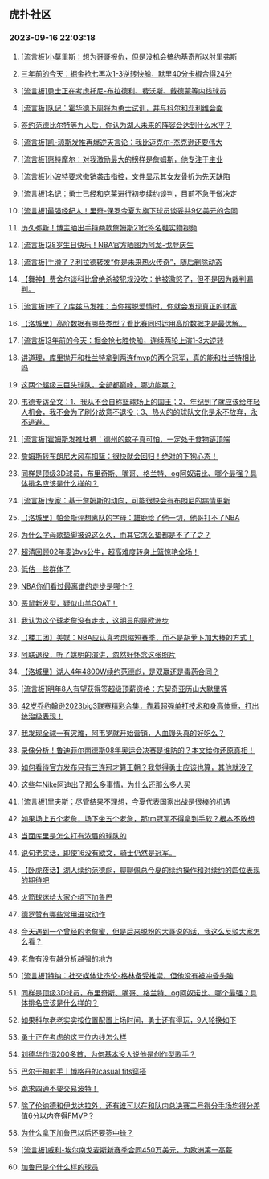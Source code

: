 ## 虎扑社区 
### 2023-09-16 22:03:18

1. [[流言板]小莫里斯：想为哥哥报仇，但是没机会搞约基奇所以肘里弗斯](https://bbs.hupu.com/62122994.html)

2. [三年前的今天：掘金抢七再次1-3逆转快船，默里40分卡椒合得24分](https://bbs.hupu.com/62122273.html)

3. [[流言板]勇士正在考虑托尼-布拉德利、费沃斯、戴德蒙等内线球员](https://bbs.hupu.com/62122598.html)

4. [[流言板]队记：霍华德下周将为勇士试训，并与科尔和邓利维会面](https://bbs.hupu.com/62122491.html)

5. [签约范德比尔特等九人后，你认为湖人未来的阵容会达到什么水平？](https://bbs.hupu.com/62121407.html)

6. [[流言板]凯-琼斯发推再爆逆天言论：我比迈克尔-杰克逊还要伟大](https://bbs.hupu.com/62121172.html)

7. [[流言板]惠特摩尔：对我激励最大的榜样是詹姆斯，他专注于主业](https://bbs.hupu.com/62122438.html)

8. [[流言板]小波特要求撤销袭击指控，文件显示其女友骨折为先天缺陷](https://bbs.hupu.com/62121226.html)

9. [[流言板]名记：勇士已经和克莱进行初步续约谈判，目前不急于做决定](https://bbs.hupu.com/62120657.html)

10. [[流言板]最强经纪人！里奇-保罗今夏为旗下球员谈妥共9亿美元的合同](https://bbs.hupu.com/62120547.html)

11. [历久弥新！博主晒出手持两款詹姆斯21代签名鞋实物视频](https://bbs.hupu.com/62121833.html)

12. [[流言板]28岁生日快乐！NBA官方晒图为阿龙-戈登庆生](https://bbs.hupu.com/62124819.html)

13. [[流言板]手滑了？利拉德转发“你是未来热火传奇”，随后删除动态](https://bbs.hupu.com/62119257.html)

14. [【舞神】费舍尔谈科比曾绝杀被犯规没吹：他被激怒了，但不是因为裁判漏判。](https://bbs.hupu.com/62120654.html)

15. [[流言板]咋了？库兹马发推：当你摆脱爱情时，你就会发现真正的财富](https://bbs.hupu.com/62118921.html)

16. [【洛城里】高阶数据有哪些类型？看比赛同时运用高阶数据才是最优解。](https://bbs.hupu.com/62120762.html)

17. [[流言板]3年前的今天：掘金抢七胜快船，连续两轮上演1-3大逆转](https://bbs.hupu.com/62119945.html)

18. [讲道理，库里抛开和杜兰特拿到两连fmvp的两个冠军，真的能和杜兰特相比吗](https://bbs.hupu.com/62123370.html)

19. [这两个超级三巨头球队，全部都巅峰，哪边能赢？](https://bbs.hupu.com/62124345.html)

20. [韦德专访全文：1、我从不会自称篮球场上的国王；2、年纪到了就应该给年轻人机会，我不会为了刷分故意不退役；3、热火的的球队文化是永不放弃，永不逃避。](https://bbs.hupu.com/62124884.html)

21. [[流言板]霍姆斯发推吐槽：德州的蚊子真可怕，一定处于食物链顶端](https://bbs.hupu.com/62121715.html)

22. [詹姆斯转布朗尼大风车扣篮：很快就会回归！绝对的下狗心态！](https://bbs.hupu.com/62118403.html)

23. [同样是顶级3D球员，布里奇斯、嘴哥、格兰特、og阿奴诺比、哪个最强？具体排名应该是什么样的？](https://bbs.hupu.com/62124447.html)

24. [[流言板]专家：基于詹姆斯的动向，可能很快会有布朗尼的病情更新](https://bbs.hupu.com/62119726.html)

25. [【洛城里】帕金斯评想离队的字母：雄鹿给了他一切，他哥打不了NBA](https://bbs.hupu.com/62120358.html)

26. [为什么字母歌垫脚被说这么久，而其它怎么垫都是不了了之？](https://bbs.hupu.com/62122253.html)

27. [超清回顾02年麦迪vs公牛，超高难度转身上篮惊艳全场！](https://bbs.hupu.com/62123206.html)

28. [低估一些群体了](https://bbs.hupu.com/62124762.html)

29. [NBA你们看过最离谱的走步是哪个？](https://bbs.hupu.com/62125167.html)

30. [恶鼠新发型，疑似山羊GOAT！](https://bbs.hupu.com/62119508.html)

31. [我认为这个球老詹没有走步，这明显的是欧洲步](https://bbs.hupu.com/62125485.html)

32. [【楼工团】美媒：NBA应认真考虑缩短赛季，而不是胡萝卜加大棒的方式！](https://bbs.hupu.com/62120912.html)

33. [阿联退役，听了姚明的演讲，忽然好怀念这张照片](https://bbs.hupu.com/62122255.html)

34. [【洛城里】湖人4年4800W续约范德彪，是双赢还是毒药合同？](https://bbs.hupu.com/62120842.html)

35. [[流言板]明年8人有望获得签超级顶薪资格：东契奇亚历山大默里等](https://bbs.hupu.com/62119773.html)

36. [42岁乔约翰逊2023big3联赛精彩合集，靠着超强单打技术和身高体重，打出统治级表现！](https://bbs.hupu.com/62125374.html)

37. [我发现全球一有灾难，阿韦罗就开始营销，人血馒头真的好吃么？](https://bbs.hupu.com/62124095.html)

38. [录像分析！鲁迪菲尔南德斯08年奥运会决赛是谁防的？本文给你还原真相！](https://bbs.hupu.com/62123816.html)

39. [如何看待官方发布只有三连冠才算王朝？我觉得勇士应该也算，其他就没了](https://bbs.hupu.com/62125671.html)

40. [这些年Nike阿迪出了那么多事情，为什么还那么多人买](https://bbs.hupu.com/62124898.html)

41. [[流言板]里夫斯：尽管结果不理想，今夏代表国家出战是很棒的机遇](https://bbs.hupu.com/62118430.html)

42. [如果场上五个老詹，场下坐五个老詹，那tm冠军不得拿到手软？根本不敢想](https://bbs.hupu.com/62124198.html)

43. [当面库里是怎么打有浓眉的球队的](https://bbs.hupu.com/62125294.html)

44. [说句老实话，即使16没有欧文，骑士仍然是冠军。](https://bbs.hupu.com/62124086.html)

45. [【卧虎夜话】湖人续约范德彪，聊聊佩总今夏的续约操作和对续约的四位表现的期待吧](https://bbs.hupu.com/62124143.html)

46. [火箭球迷给大家介绍下加鲁巴](https://bbs.hupu.com/62125245.html)

47. [德罗赞有哪些常用进攻动作](https://bbs.hupu.com/62124263.html)

48. [今天遇到一个曾经的老詹蜜，但是后来脱粉的大哥说的话，我这么反驳大家怎么看？](https://bbs.hupu.com/62124361.html)

49. [老詹有没有越分析越强的地方](https://bbs.hupu.com/62123708.html)

50. [[流言板]特纳：社交媒体让杰伦-格林备受推崇，但他没有被冲昏头脑](https://bbs.hupu.com/62119534.html)

51. [同样是顶级3D球员，布里奇斯、嘴哥、格兰特、og阿奴诺比、哪个最强？具体排名应该是什么样的？](https://bbs.hupu.com/62124423.html)

52. [如果科尔老老实实按位置配置上场时间，勇士还有得玩，9人轮换如下](https://bbs.hupu.com/62123981.html)

53. [勇士正在考虑的这三位内线怎么样](https://bbs.hupu.com/62124349.html)

54. [刘德华作词200多首，为何基本没人说他是创作型歌手？](https://bbs.hupu.com/62124443.html)

55. [巴尔干神射手｜博格丹的casual fits穿搭](https://bbs.hupu.com/62124948.html)

56. [跪求四通不要交易波特！](https://bbs.hupu.com/62124756.html)

57. [除了伦纳德和伊戈达拉外，还有谁可以在和队内总决赛二号得分手场均得分差值6分以内夺得FMVP？](https://bbs.hupu.com/62124029.html)

58. [为什么拿下加鲁巴以后还要签中锋？](https://bbs.hupu.com/62124815.html)

59. [[流言板]威利-埃尔南戈麦斯新赛季合同450万美元，为欧洲第一高薪](https://bbs.hupu.com/62121211.html)

60. [加鲁巴是个什么样的球员](https://bbs.hupu.com/62124899.html)

